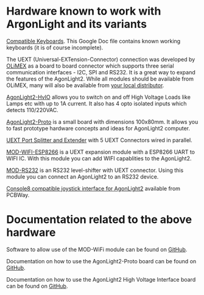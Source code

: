 # Hardware known to work with ArgonLight and its variants

[Compatible Keyboards](https://docs.google.com/spreadsheets/d/1-6_sz6l-vJW5rFg3M0Y6bwC0hmFS7U6PPNjIZ9plrM8/edit#gid=0).
This Google Doc file contains known working keyboards (it is of course incomplete).

The UEXT (Universal-EXTension-Connector) connection was developed by [OLiMEX](https://www.olimex.com/Products/Modules/) as a board to board connector which supports three serial communication interfaces - I2C, SPI and RS232. It is a great way to expand the features of the AgonLight2. While all modules should be available from OLiMEX, many will also be available from [your local distributor](https://www.olimex.com/Distributors/).

[AgonLight2-HvIO](https://olimex.wordpress.com/2023/06/26/agonlight2-hvio-is-open-source-hardware-board-which-adds-4-ssr-outputs-and-4-optoisolated-inputs-to-agonlight2-retro-z80-computer/) allows you to switch on and off High Voltage Loads like Lamps etc with up to 1A current. It also has 4 opto isolated inputs which detects 110/220VAC.

[AgonLight2-Proto](https://www.olimex.com/Products/Retro-Computers/AgonLight2-Proto/open-source-hardware) is a small board with dimensions 100x80mm. It allows you to fast prototype hardware concepts and ideas for AgonLight2 computer.

[UEXT Port Splitter and Extender](https://www.olimex.com/Products/Modules/Adapters/UEXTx5/open-source-hardware) with 5 UEXT Connectors wired in parallel.

[MOD-WIFI-ESP8266](https://www.olimex.com/Products/IoT/ESP8266/MOD-WIFI-ESP8266/open-source-hardware) is a UEXT expansion module with a ESP8266 UART to WIFI IC. With this module you can add WIFI capablities to the AgonLight2. 

[MOD-RS232](https://www.olimex.com/Products/Modules/Interface/MOD-RS232/open-source-hardware) is an RS232 level-shifter with UEXT connector. Using this module you can connect an AgonLight2 to an RS232 device.

[Console8 compatible joystick interface for AgonLight2](https://www.pcbway.com/project/shareproject/Agon_ARCADE_Joystick_Interface_893b9d84.html
) available from PCBWay.

# Documentation related to the above hardware

Software to allow use of the MOD-WiFi module can be found on [GitHub](
https://github.com/nihirash/Agon-MOS-Tools/tree/main/esp8266).

Documentation on how to use the  AgonLight2-Proto board can be found on [GitHub](https://github.com/OLIMEX/AgonLight2-Proto).

Documentation on how to use the 
AgonLight2 High Voltage Interface board can be found on [GitHub](https://github.com/OLIMEX/AgonLight2-HvIO).

